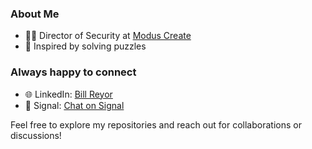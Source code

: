### About Me
- 👨‍💼 Director of Security at [Modus Create](https://moduscreate.com)
- 🧩 Inspired by solving puzzles

### Always happy to connect
- 🌐 LinkedIn: [Bill Reyor](https://www.linkedin.com/in/billreyor)
- 📲 Signal: [Chat on Signal](https://signal.me/#eu/TrUmihOMR7U+Wul0aoSDVRi3fSvsVbOT2+V9BUjCn44b7kYrEEFC945KQCwNW/BF)

Feel free to explore my repositories and reach out for collaborations or discussions!
